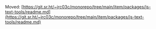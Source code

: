 Moved: [https://git.sr.ht/~jrc03c/monorepo/tree/main/item/packages/js-text-tools/readme.md](https://git.sr.ht/~jrc03c/monorepo/tree/main/item/packages/js-text-tools/readme.md)